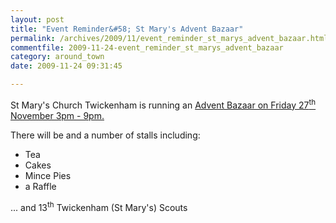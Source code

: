 ```yaml
---
layout: post
title: "Event Reminder&#58; St Mary's Advent Bazaar"
permalink: /archives/2009/11/event_reminder_st_marys_advent_bazaar.html
commentfile: 2009-11-24-event_reminder_st_marys_advent_bazaar
category: around_town
date: 2009-11-24 09:31:45

---
```


St Mary's Church Twickenham is running an [Advent Bazaar on Friday 27<sup>th</sup> November 3pm - 9pm.](https://stmargarets.london/event/fair/200705142322)

There will be and a number of stalls including:

-   Tea
-   Cakes
-   Mince Pies
-   a Raffle

... and 13<sup>th</sup> Twickenham (St Mary's) Scouts
